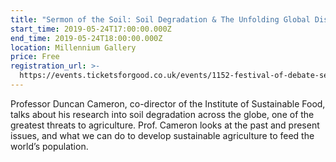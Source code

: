 ```yaml
---
title: "Sermon of the Soil: Soil Degradation & The Unfolding Global Disaster"
start_time: 2019-05-24T17:00:00.000Z
end_time: 2019-05-24T18:00:00.000Z
location: Millennium Gallery
price: Free
registration_url: >-
  https://events.ticketsforgood.co.uk/events/1152-festival-of-debate-sermon-of-the-soil-soil-degradation-theunfolding-global-disaster
---
```

Professor Duncan Cameron, co-director of the Institute of Sustainable Food, talks about his research into soil degradation across the globe, one of the greatest threats to agriculture. Prof. Cameron looks at the past and present issues, and what we can do to develop sustainable agriculture to feed the world’s population.
